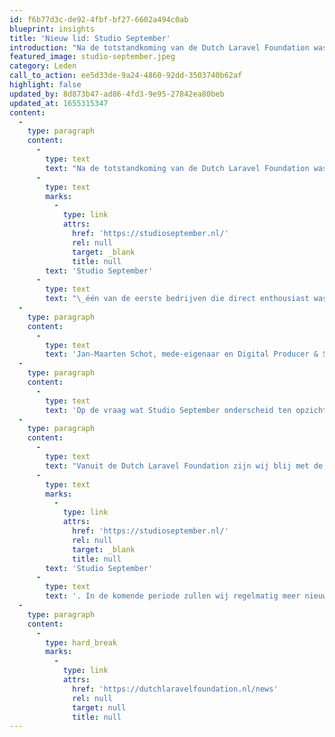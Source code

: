 ```yaml
---
id: f6b77d3c-de92-4fbf-bf27-6602a494c0ab
blueprint: insights
title: 'Nieuw lid: Studio September'
introduction: "Na de totstandkoming van de Dutch Laravel Foundation was\_Studio September\_één van de eerste bedrijven die direct enthousiast was om zich aan te sluiten bij de foundation. Inmiddels kunnen we met gepaste trots melden dat Studio September ook daadwerkelijk lid is geworden."
featured_image: studio-september.jpeg
category: Leden
call_to_action: ee5d33de-9a24-4860-92dd-3503740b62af
highlight: false
updated_by: 8d873b47-ad86-4fd3-9e95-27842ea80beb
updated_at: 1655315347
content:
  -
    type: paragraph
    content:
      -
        type: text
        text: "Na de totstandkoming van de Dutch Laravel Foundation was\_"
      -
        type: text
        marks:
          -
            type: link
            attrs:
              href: 'https://studioseptember.nl/'
              rel: null
              target: _blank
              title: null
        text: 'Studio September'
      -
        type: text
        text: "\_één van de eerste bedrijven die direct enthousiast was om zich aan te sluiten bij de foundation. Inmiddels kunnen we met gepaste trots melden dat Studio September ook daadwerkelijk lid is geworden."
  -
    type: paragraph
    content:
      -
        type: text
        text: 'Jan-Maarten Schot, mede-eigenaar en Digital Producer & Strateeg bij Studio September is nog steeds erg enthousiast over het lidmaatschap: “Wij werken al best een tijd met Laravel als ons belangrijkste framework en worden blij van het idee dat we ons enthousiasme kunnen delen met andere bureaus. Het is goed te zien dat de adoptie van Laravel als framework nu ook in Nederland steeds zichtbaarder wordt – dat was vijf jaar geleden wel anders. Het is voor ons interessant om nu samen met andere agencies kennis te kunnen delen, van elkaar te kunnen leren en gezamenlijk een steentje bij te dragen aan het ecosysteem en richting van Laravel.”.'
  -
    type: paragraph
    content:
      -
        type: text
        text: 'Op de vraag wat Studio September onderscheid ten opzichte van andere Laravel agencies, geeft Jan-Maarten aan: “Je klopt aan bij Studio September als een je een snel en ambitieus digitaal team nodig hebt die je helpt een volgende stap te zetten met jouw organisatie. We hebben een ervaren team met nieuwsgierige mensen, dus we kunnen je in een breed spectrum van domeinen voorzien van advies en.. wat professioneel tegengas ;)”.'
  -
    type: paragraph
    content:
      -
        type: text
        text: "Vanuit de Dutch Laravel Foundation zijn wij blij met de aansluiting van\_"
      -
        type: text
        marks:
          -
            type: link
            attrs:
              href: 'https://studioseptember.nl/'
              rel: null
              target: _blank
              title: null
        text: 'Studio September'
      -
        type: text
        text: '. In de komende periode zullen wij regelmatig meer nieuwe leden in de spotlight zetten.'
  -
    type: paragraph
    content:
      -
        type: hard_break
        marks:
          -
            type: link
            attrs:
              href: 'https://dutchlaravelfoundation.nl/news'
              rel: null
              target: null
              title: null
---
```

